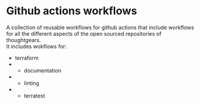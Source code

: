 # Github actions workflows

A collection of reusable workflows for github actions that include workflows for all the different aspects of the open sourced repositories of thoughtgears.  
It includes wokflows for:

* terraform
* * documentation
* * linting
* * terratest



